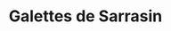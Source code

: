 ---
layout: recette
categories: [recettes]
hidden: false
lang: fr
title: Galettes de Sarrasin
type: sel
pour: pour 12 galettes
ingredients: 
  - nom: farine de sarrasin 
    qte: 500
    unite: gr
  - nom: oeufs
    qte: 1
  - nom: eau
    qte: 700
    unite: mL
  - nom: sel
    qte: 25
    unite: gr

preconditions:
  - Les oeufs doivent être à température ambiante

etapes:
  - label: Préparation
    details:
      - Verser la farine dans un grand saladier
      - Faire un trou au milieu
      - Mettre l'oeuf dans le trou
      - Ajouter l'eau au fur et à mesure en mélangeant au fouet
      - Couvrir et laisser reposer minimum 1h
---